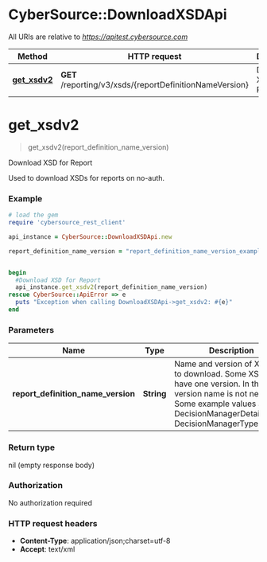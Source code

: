 # CyberSource::DownloadXSDApi

All URIs are relative to *https://apitest.cybersource.com*

Method | HTTP request | Description
------------- | ------------- | -------------
[**get_xsdv2**](DownloadXSDApi.md#get_xsdv2) | **GET** /reporting/v3/xsds/{reportDefinitionNameVersion} | Download XSD for Report


# **get_xsdv2**
> get_xsdv2(report_definition_name_version)

Download XSD for Report

Used to download XSDs for reports on no-auth.

### Example
```ruby
# load the gem
require 'cybersource_rest_client'

api_instance = CyberSource::DownloadXSDApi.new

report_definition_name_version = "report_definition_name_version_example" # String | Name and version of XSD file to download. Some XSDs only have one version. In that case version name is not needed. Some example values are DecisionManagerDetailReport, DecisionManagerTypes


begin
  #Download XSD for Report
  api_instance.get_xsdv2(report_definition_name_version)
rescue CyberSource::ApiError => e
  puts "Exception when calling DownloadXSDApi->get_xsdv2: #{e}"
end
```

### Parameters

Name | Type | Description  | Notes
------------- | ------------- | ------------- | -------------
 **report_definition_name_version** | **String**| Name and version of XSD file to download. Some XSDs only have one version. In that case version name is not needed. Some example values are DecisionManagerDetailReport, DecisionManagerTypes | 

### Return type

nil (empty response body)

### Authorization

No authorization required

### HTTP request headers

 - **Content-Type**: application/json;charset=utf-8
 - **Accept**: text/xml



